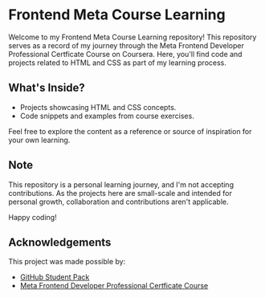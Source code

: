 # Frontend Meta Course Learning

Welcome to my Frontend Meta Course Learning repository! This repository serves as a record of my journey through the Meta Frontend Developer Professional Certficate Course on Coursera. Here, you'll find code and projects related to HTML and CSS as part of my learning process.

## What's Inside?

- Projects showcasing HTML and CSS concepts.
- Code snippets and examples from course exercises.

Feel free to explore the content as a reference or source of inspiration for your own learning.

## Note

This repository is a personal learning journey, and I'm not accepting contributions. As the projects here are small-scale and intended for personal growth, collaboration and contributions aren't applicable.

Happy coding!

## Acknowledgements

This project was made possible by:

- [GitHub Student Pack](https://education.github.com/globalcampus/student)
- [Meta Frontend Developer Professional Certficate Course](https://www.coursera.org/professional-certificates/meta-front-end-developer)
